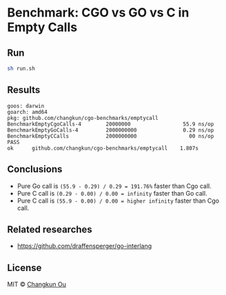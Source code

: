 # Benchmark: CGO vs GO vs C in Empty Calls

## Run

```bash
sh run.sh
```

## Results

```
goos: darwin
goarch: amd64
pkg: github.com/changkun/cgo-benchmarks/emptycall
BenchmarkEmptyCgoCalls-4        20000000                 55.9 ns/op
BenchmarkEmptyGoCalls-4         2000000000               0.29 ns/op
BenchmarkEmptyCCalls            2000000000                 00 ns/op
PASS
ok      github.com/changkun/cgo-benchmarks/emptycall    1.807s
```

## Conclusions

- Pure Go call is `(55.9 - 0.29) / 0.29 = 191.76%` faster than Cgo call.
- Pure C call is `(0.29 - 0.00) / 0.00 = infinity` faster than Go call.
- Pure C call is `(55.9 - 0.00) / 0.00 = higher infinity` faster than Cgo call.

## Related researches

- https://github.com/draffensperger/go-interlang

## License

MIT &copy; [Changkun Ou](https://changkun.de)